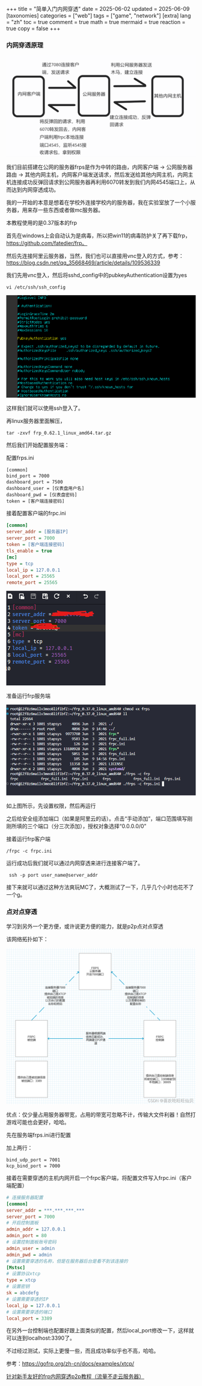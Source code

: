 +++
title = "简单入门内网穿透"
date = 2025-06-02
updated = 2025-06-09
[taxonomies]
categories = ["web"]
tags = ["game", "network"]
[extra]
lang = "zh"
toc = true
comment = true
math = true
mermaid = true
reaction = true
copy = false
+++

<!-- {{ figure(src="/imgs/%E5%86%85%E7%BD%91%E7%A9%BF%E9%80%8F.assets/api.php", alt="alt text", caption="DevOps架构") }} -->


### 内网穿透原理

![image-20250609210736551](/imgs/%E5%86%85%E7%BD%91%E7%A9%BF%E9%80%8F.assets/image-20250609210736551.png)

我们目前搭建在公网的服务器frps是作为中转的路由，内网客户端 -> 公网服务器路由 -> 其他内网主机，内网客户端发送请求，然后发送给其他内网主机，内网主机连接成功反弹回请求到公网服务器再利用6070转发到我们内网4545端口上，从而达到内网穿透成功。

我的一开始的本意是想着在学校外连接学校内的服务器，我在实验室放了一个小服务器，用来存一些东西或者做mc服务器。


本教程使用的是0.37版本的frp

首先在windows上会自动认为是病毒，所以把win11的病毒防护关了再下载frp，https://github.com/fatedier/frp。

然后先连接阿里云服务器，当然，我们也可以直接用vnc登入的方式，参考：https://blog.csdn.net/qq_35668469/article/details/109536339


我们先用vnc登入，然后将sshd_config中的pubkeyAuthentication设置为yes

```
vi /etc/ssh/ssh_config
```

![image-20250609143043252](/imgs/%E5%86%85%E7%BD%91%E7%A9%BF%E9%80%8F.assets/image-20250609143043252.png)

这样我们就可以使用ssh登入了。


再linux服务器里面解压，

```
tar -zxvf frp_0.62.1_linux_amd64.tar.gz 
```

然后我们开始配置服务端：

配置frps.ini

```shell
[common]
bind_port = 7000
dashboard_port = 7500
dashboard_user = [仪表盘用户名]
dashboard_pwd = [仪表盘密码]
token = [客户端连接密码]
```



接着配置客户端的frpc.ini

```ini
[common]
server_addr = [服务器IP]
server_port = 7000
token = [客户端连接密码]
tls_enable = true
[mc]
type = tcp
local_ip = 127.0.0.1
local_port = 25565
remote_port = 25565
```



![image-20250609145929603](/imgs/%E5%86%85%E7%BD%91%E7%A9%BF%E9%80%8F.assets/image-20250609145929603.png)



准备运行frp服务端

![image-20250609150121222](/imgs/%E5%86%85%E7%BD%91%E7%A9%BF%E9%80%8F.assets/image-20250609150121222.png)

如上图所示，先设置权限，然后再运行

之后给安全组添加端口（如果是阿里云的话）。点击“手动添加”，端口范围填写刚刚所填的三个端口（分三次添加），授权对象选择“0.0.0.0/0”



接着运行frp客户端

```shell
/frpc -c frpc.ini
```

运行成功后我们就可以通过内网穿透来进行连接客户端了。

```shell
 ssh -p port user_name@server_addr
```



接下来就可以通过这种方法爽玩MC了，大概测试了一下，几乎几个小时也花不了一个g。

### 点对点穿透

学习到另外一个更方便，或许说更方便的能力，就是p2p点对点穿透

该网络拓扑如下：

![image-20250609210547745](/imgs/%E5%86%85%E7%BD%91%E7%A9%BF%E9%80%8F.assets/image-20250609210547745.png)



优点：仅少量占用服务器带宽，占用的带宽可忽略不计，传输大文件利器！自然打游戏可能也会更好，哈哈。

先在服务端frps.ini进行配置

加上两行：

```shell
bind_udp_port = 7001
kcp_bind_port = 7000
```

接着在需要穿透的主机内网开启一个frpc客户端，将配置文件写入frpc.ini（客户端配置）

```ini
# 连接服务器配置
[common]
server_addr = ***.***.***.***
server_port = 7000
# 开启控制面板
admin_addr = 127.0.0.1
admin_port = 80
# 设置控制面板账号密码
admin_user = admin
admin_pwd = admin
# 设置需要穿透的名称，但是在服务器后台是看不到该连接的
[Mstsc]
# 设置协议xtcp
type = xtcp
# 设置密钥
sk = abcdefg
# 设置需要穿透的IP
local_ip = 127.0.0.1
# 设置需要穿透的端口
local_port = 3389
```

在另外一台控制端也配置好跟上面类似的配置，然后local_port修改一下，这样就可以连到localhost:3390了。

不过经过测试，实际上更慢一些，而且成功率似乎也不高，哈哈。

参考：https://gofrp.org/zh-cn/docs/examples/xtcp/

[针对新手友好的frp内网穿透p2p教程（流量不走云服务器）](https://blog.csdn.net/qq_44761176/article/details/138943009)